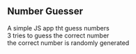 ## Number Guesser

A simple JS app tht guess numbers <br/>
3 tries to guess the correct number <br/>
the correct number is randomly generated <br/>

